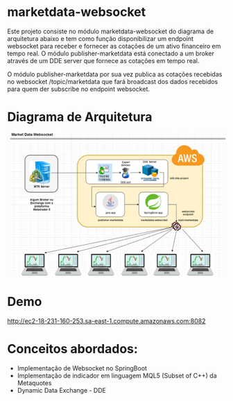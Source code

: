 # marketdata-websocket
Este projeto consiste no módulo marketdata-websocket do diagrama de arquitetura abaixo e tem como função disponibilizar um endpoint websocket para receber e fornecer as cotações de um ativo financeiro em tempo real.
O módulo publisher-marketdata está conectado a um broker através de um DDE server que fornece as cotações em tempo real. 

O módulo publisher-marketdata por sua vez publica as cotações recebidas no websocket /topic/marketdata que fará broadcast dos dados recebidos para quem der subscribe no endpoint websocket.

# Diagrama de Arquitetura
<a href="http://ec2-18-231-160-253.sa-east-1.compute.amazonaws.com:8082/" target="_blank">![Alt text](MarketdataWebsocket.png?raw=true "Ir para Aplicação")</a>

# Demo
<a href="http://ec2-18-231-160-253.sa-east-1.compute.amazonaws.com:8082/" target="_blank">http://ec2-18-231-160-253.sa-east-1.compute.amazonaws.com:8082</a>


# Conceitos abordados:<br/>

<ul>
  <li>Implementação de Websocket no SpringBoot</li>
  <li>Implementação de indicador em linguagem MQL5 (Subset of C++) da Metaquotes</li>
  <li>Dynamic Data Exchange - DDE</li>
</ul>
<br/>
